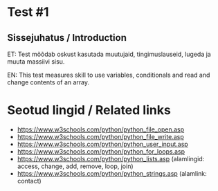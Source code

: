 # Test #1

## Sissejuhatus / Introduction

ET:
Test mõõdab oskust kasutada muutujaid, tingimuslauseid, lugeda ja muuta massiivi sisu.

EN:
This test measures skill to use variables, conditionals and read and change contents of an array. 


# Seotud lingid / Related links

* https://www.w3schools.com/python/python_file_open.asp
* https://www.w3schools.com/python/python_file_write.asp
* https://www.w3schools.com/python/python_user_input.asp
* https://www.w3schools.com/python/python_for_loops.asp
* https://www.w3schools.com/python/python_lists.asp (alamlingid: access, change, add, remove, loop, join)
* https://www.w3schools.com/python/python_strings.asp (alamlink: contact)